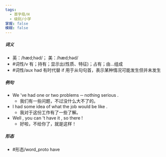 ```yaml
---
tags:
  - 首字母/H
  - 级别/小学
掌握: false
模糊: false
---
```

##### 词义
- 英：/hæd;həd/； 美：/hæd;həd/
- #词性/v  有；持有；显示出(性质、特征)；占有；由…组成
- #词性/aux  had 有时代替 if 用于从句句首，表示某种情况可能发生但并未发生
##### 例句
- We 've had one or two problems ─ nothing serious .
	- 我们有一些问题，不过没什么大不了的。
- I had some idea of what the job would be like .
	- 我对于这份工作有了一些了解。
- Well , you can 't have it , so there !
	- 好啦，不给你了，就是这样！
##### 形态
- #形态/word_proto have
